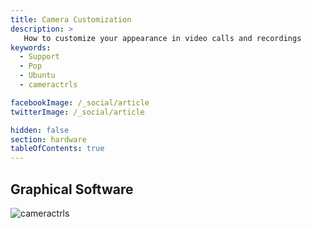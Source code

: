 ```yaml
---
title: Camera Customization
description: >
   How to customize your appearance in video calls and recordings
keywords:
  - Support
  - Pop
  - Ubuntu
  - cameractrls

facebookImage: /_social/article
twitterImage: /_social/article

hidden: false
section: hardware
tableOfContents: true
---
```


## Graphical Software

![cameractrls](/images/customize-camera/cameractrls.png)


